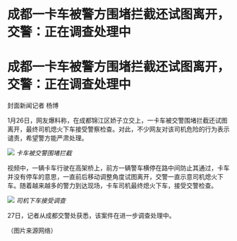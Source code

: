 # 成都一卡车被警方围堵拦截还试图离开，交警：正在调查处理中

# 成都一卡车被警方围堵拦截还试图离开，交警：正在调查处理中

封面新闻记者 杨博

1月26日，网友爆料称，在成都锦江区娇子立交上，一卡车被交警围堵拦截还试图离开，最终司机熄火下车接受警察检查。对此，不少网友对该司机危险的行为表示谴责，希望警方能严肃处理。

![](https://inews.gtimg.com/om_bt/OOk5sJqOuqfTJgvDvAlRn4tqMXCq_fMcWD-R39yphWxbsAA/1000)
_卡车被交警围堵拦截_

视频中，一辆卡车行驶在高架桥上，前方一辆警车横停在路中间防止其通过，卡车并没有停车的意思，一直前后移动调整角度试图离开，交警一直示意司机熄火下车。随着越来越多的警力到达现场，卡车司机最终熄火下车，接受交警检查。

![](https://inews.gtimg.com/om_bt/OkNdV1IpoM3gqIc390dWI2BwxMeAYYRKzeYHVPpi04hzoAA/1000)
_司机下车接受调查_

27日，记者从成都交警处获悉，该案件在进一步调查处理中。

（图片来源网络）

